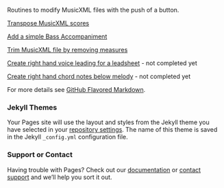 Routines to modify MusicXML files with the push of a button.

[Transpose MusicXML scores](transpose_mdom.htm)

[Add a simple Bass Accompaniment](add_bass.htm)


[Trim MusicXML file by removing measures](extract_range.htm)

[Create right hand voice leading for a leadsheet](url) - not completed yet

[Create right hand chord notes below melody](url) - not completed yet




For more details see [GitHub Flavored Markdown](https://guides.github.com/features/mastering-markdown/).

### Jekyll Themes

Your Pages site will use the layout and styles from the Jekyll theme you have selected in your [repository settings](https://github.com/AlbertHart/music/settings). The name of this theme is saved in the Jekyll `_config.yml` configuration file.

### Support or Contact

Having trouble with Pages? Check out our [documentation](https://help.github.com/categories/github-pages-basics/) or [contact support](https://github.com/contact) and we’ll help you sort it out.
